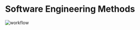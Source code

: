# Software Engineering Methods
![workflow](https://github.com/<UserName>/<RepositoryName>/actions/workflows/main.yml/badge.svg)